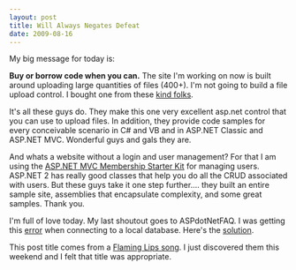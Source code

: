 ```yaml
---
layout: post
title: Will Always Negates Defeat
date: 2009-08-16
---
```


My big message for today is:

**Buy or borrow code when you can.** The site I'm working on now is built around uploading large quantities of files (400+). I'm not going to build a file upload control. I bought one from these [kind folks](http://ajaxuploader.com/).

It's all these guys do. They make this one very excellent asp.net control that you can use to upload files. In addition, they provide code samples for every conceivable scenario in C# and VB and in ASP.NET Classic and ASP.NET MVC. Wonderful guys and gals they are.

And whats a website without a login and user management? For that I am using the [ASP.NET MVC Membership Starter Kit](http://www.codeplex.com/MvcMembership) for managing users. ASP.NET 2 has really good classes that help you do all the CRUD associated with users. But these guys take it one step further.... they built an entire sample site, assemblies that encapsulate complexity, and some great samples. Thank you.

I'm full of love today. My last shoutout goes to ASPdotNetFAQ. I was getting this [error](http://www.google.com/search?q=Failed%20to%20generate%20a%20user%20instance%20of%20SQL%20Server%20due%20to%20a%20failure%20in%20starting%20the%20process%20for%20the%20user%20instance&oe=utf-8&rls=org.mozilla:en-US:official&client=firefox-a&um=1&hl=en&ie=UTF-8&sa=N&tab=iw&start=0) when connecting to a local database. Here's the [solution](http://aspdotnetfaq.com/Faq/fix-error-Failed-to-generate-a-user-instance-of-SQL-Server-due-to-a-failure-in-starting-the-process-for-the-user-instance.aspx).

This post title comes from a [Flaming Lips song](http://en.wikipedia.org/wiki/The_W.A.N.D._%28The_Will_Always_Negates_Defeat%29). I just discovered them this weekend and I felt that title was appropriate.